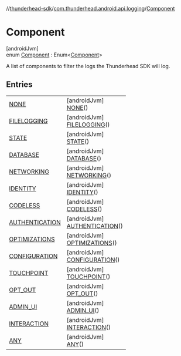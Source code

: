 //[thunderhead-sdk](../../../index.md)/[com.thunderhead.android.api.logging](../index.md)/[Component](index.md)

# Component

[androidJvm]\
enum [Component](index.md) : Enum<[Component](index.md)> 

A list of components to filter the logs the Thunderhead SDK will log.

## Entries

| | |
|---|---|
| [NONE](-n-o-n-e/index.md) | [androidJvm]<br>[NONE](-n-o-n-e/index.md)() |
| [FILELOGGING](-f-i-l-e-l-o-g-g-i-n-g/index.md) | [androidJvm]<br>[FILELOGGING](-f-i-l-e-l-o-g-g-i-n-g/index.md)() |
| [STATE](-s-t-a-t-e/index.md) | [androidJvm]<br>[STATE](-s-t-a-t-e/index.md)() |
| [DATABASE](-d-a-t-a-b-a-s-e/index.md) | [androidJvm]<br>[DATABASE](-d-a-t-a-b-a-s-e/index.md)() |
| [NETWORKING](-n-e-t-w-o-r-k-i-n-g/index.md) | [androidJvm]<br>[NETWORKING](-n-e-t-w-o-r-k-i-n-g/index.md)() |
| [IDENTITY](-i-d-e-n-t-i-t-y/index.md) | [androidJvm]<br>[IDENTITY](-i-d-e-n-t-i-t-y/index.md)() |
| [CODELESS](-c-o-d-e-l-e-s-s/index.md) | [androidJvm]<br>[CODELESS](-c-o-d-e-l-e-s-s/index.md)() |
| [AUTHENTICATION](-a-u-t-h-e-n-t-i-c-a-t-i-o-n/index.md) | [androidJvm]<br>[AUTHENTICATION](-a-u-t-h-e-n-t-i-c-a-t-i-o-n/index.md)() |
| [OPTIMIZATIONS](-o-p-t-i-m-i-z-a-t-i-o-n-s/index.md) | [androidJvm]<br>[OPTIMIZATIONS](-o-p-t-i-m-i-z-a-t-i-o-n-s/index.md)() |
| [CONFIGURATION](-c-o-n-f-i-g-u-r-a-t-i-o-n/index.md) | [androidJvm]<br>[CONFIGURATION](-c-o-n-f-i-g-u-r-a-t-i-o-n/index.md)() |
| [TOUCHPOINT](-t-o-u-c-h-p-o-i-n-t/index.md) | [androidJvm]<br>[TOUCHPOINT](-t-o-u-c-h-p-o-i-n-t/index.md)() |
| [OPT_OUT](-o-p-t_-o-u-t/index.md) | [androidJvm]<br>[OPT_OUT](-o-p-t_-o-u-t/index.md)() |
| [ADMIN_UI](-a-d-m-i-n_-u-i/index.md) | [androidJvm]<br>[ADMIN_UI](-a-d-m-i-n_-u-i/index.md)() |
| [INTERACTION](-i-n-t-e-r-a-c-t-i-o-n/index.md) | [androidJvm]<br>[INTERACTION](-i-n-t-e-r-a-c-t-i-o-n/index.md)() |
| [ANY](-a-n-y/index.md) | [androidJvm]<br>[ANY](-a-n-y/index.md)() |
